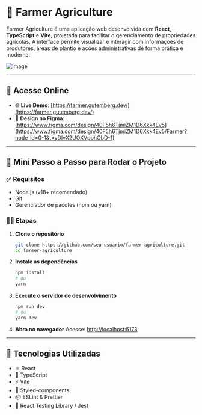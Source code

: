 
# 🌾 Farmer Agriculture

Farmer Agriculture é uma aplicação web desenvolvida com **React**, **TypeScript** e **Vite**, projetada para facilitar o gerenciamento de propriedades agrícolas. A interface permite visualizar e interagir com informações de produtores, áreas de plantio e ações administrativas de forma prática e moderna.

![image](https://github.com/user-attachments/assets/a482d692-5b2b-4233-aa1c-216fbbd7625b)

---

## 🔗 Acesse Online

- 🌐 **Live Demo**: [https://farmer.gutemberg.dev/](https://farmer.gutemberg.dev/)
- 🎨 **Design no Figma**: [https://www.figma.com/design/40F5h6TjmiZM1D6Xkk4Ev5](https://www.figma.com/design/40F5h6TjmiZM1D6Xkk4Ev5/Farmer?node-id=0-1&t=yDlvX2UOXVpbhObD-1)

---

## 🚀 Mini Passo a Passo para Rodar o Projeto

### ✅ Requisitos

- Node.js (v18+ recomendado)
- Git
- Gerenciador de pacotes (npm ou yarn)

### 👨‍💻 Etapas

1. **Clone o repositório**
   ```bash
   git clone https://github.com/seu-usuario/farmer-agriculture.git
   cd farmer-agriculture
   ```

2. **Instale as dependências**
   ```bash
   npm install
   # ou
   yarn
   ```

3. **Execute o servidor de desenvolvimento**
   ```bash
   npm run dev
   # ou
   yarn dev
   ```

4. **Abra no navegador**
   Acesse: [http://localhost:5173](http://localhost:5173)

---

## 🧪 Tecnologias Utilizadas

- ⚛️ React
- 🧠 TypeScript
- ⚡ Vite
- 💨 Styled-components
- 📦 ESLint & Prettier
- 🧪 React Testing Library / Jest

